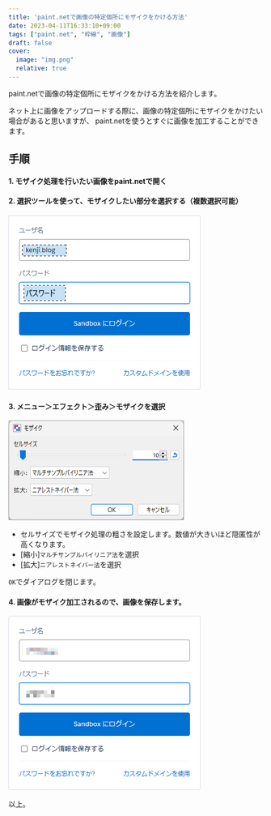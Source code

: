 ```yaml
---
title: 'paint.netで画像の特定個所にモザイクをかける方法'
date: 2023-04-11T16:33:10+09:00
tags: ["paint.net", "枠線", "画像"]
draft: false
cover:
  image: "img.png"
  relative: true
---
```


paint.netで画像の特定個所にモザイクをかける方法を紹介します。

ネット上に画像をアップロードする際に、画像の特定個所にモザイクをかけたい場合があると思いますが、
paint.netを使うとすぐに画像を加工することができます。

## 手順

#### 1. モザイク処理を行いたい画像をpaint.netで開く
#### 2. 選択ツールを使って、モザイクしたい部分を選択する（複数選択可能）

![img_2.png](img_2.png)

#### 3. メニュー＞エフェクト＞歪み＞モザイクを選択

![img_1.png](img_1.png)

- セルサイズでモザイク処理の粗さを設定します。数値が大きいほど隠匿性が高くなります。
- [縮小]`マルチサンプルバイリニア法`を選択
- [拡大]`ニアレストネイバー法`を選択

`OK`でダイアログを閉じます。

#### 4. 画像がモザイク加工されるので、画像を保存します。

![img.png](img.png)

以上。